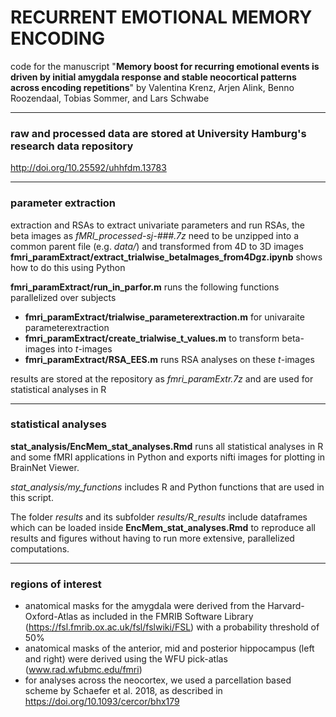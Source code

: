 # RECURRENT EMOTIONAL MEMORY ENCODING
code for the manuscript 
"**Memory boost for recurring emotional events is driven by initial amygdala response and stable neocortical patterns across encoding repetitions**" 
by Valentina Krenz, Arjen Alink, Benno Roozendaal, Tobias Sommer, and Lars Schwabe

---

### raw and processed data are stored at University Hamburg's research data repository
http://doi.org/10.25592/uhhfdm.13783

---
### parameter extraction
extraction and RSAs
to extract univariate parameters and run RSAs, the beta images as *fMRI_processed-sj-###.7z* need to be unzipped into a common parent file (e.g. *data/*) and transformed from 4D to 3D images
**fmri_paramExtract/extract_trialwise_betaImages_from4Dgz.ipynb** shows how to do this using Python

**fmri_paramExtract/run_in_parfor.m** runs the following functions parallelized over subjects
- **fmri_paramExtract/trialwise_parameterextraction.m** for univaraite parameterextraction
- **fmri_paramExtract/create_trialwise_t_values.m** to transform beta-images into *t*-images
- **fmri_paramExtract/RSA_EES.m** runs RSA analyses on these *t*-images

results are stored at the repository as *fmri_paramExtr.7z* and are used for statistical analyses in R

---

### statistical analyses
**stat_analysis/EncMem_stat_analyses.Rmd** runs all statistical analyses in R and some fMRI applications in Python and exports nifti images for plotting in BrainNet Viewer.

*stat_analysis/my_functions* includes R and Python functions that are used in this script.

The folder *results* and its subfolder *results/R_results* include dataframes which can be loaded inside **EncMem_stat_analyses.Rmd** to reproduce all results and figures without having to run more extensive, parallelized computations.

---

### regions of interest
- anatomical masks for the amygdala were derived from the Harvard-Oxford-Atlas as included in the FMRIB Software Library (https://fsl.fmrib.ox.ac.uk/fsl/fslwiki/FSL) with a probability threshold of 50%
- anatomical masks of the anterior, mid and posterior hippocampus (left and right) were derived using the WFU pick-atlas (www.rad.wfubmc.edu/fmri)
- for analyses across the neocortex, we used a parcellation based scheme by Schaefer et al. 2018, as described in https://doi.org/10.1093/cercor/bhx179 

